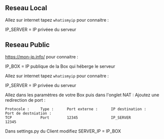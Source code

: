 


## Reseau Local

Allez sur internet tapez `whatismyip` pour connaitre :

IP_SERVER = IP privéee du serveur


## Reseau Public

https://mon-ip.info/ pour connaitre :

IP_BOX = IP publique de la Box qui héberge le serveur

Allez sur internet tapez `whatismyip` pour connaitre :

IP_SERVER = IP privéee du serveur


Allez dans les paramètres de votre Box puis dans l'onglet NAT :
Ajoutez une redirection de port :

```
Protocole :     Type :      Port externe :      IP destination :        Port de destniation :
TCP             Port        12345               IP_SERVER               12345
```

Dans settings.py du Client modifiez SERVER_IP = IP_BOX